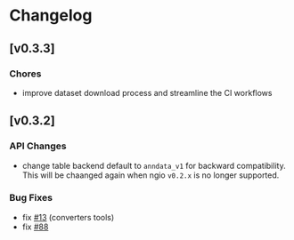 # Changelog

## [v0.3.3]

### Chores

- improve dataset download process and streamline the CI workflows

## [v0.3.2]

### API Changes

- change table backend default to `anndata_v1` for backward compatibility. This will be chaanged again when ngio `v0.2.x` is no longer supported.

### Bug Fixes

- fix [#13](https://github.com/fractal-analytics-platform/fractal-converters-tools/issues/13) (converters tools)
- fix [#88](https://github.com/fractal-analytics-platform/ngio/issues/88)
